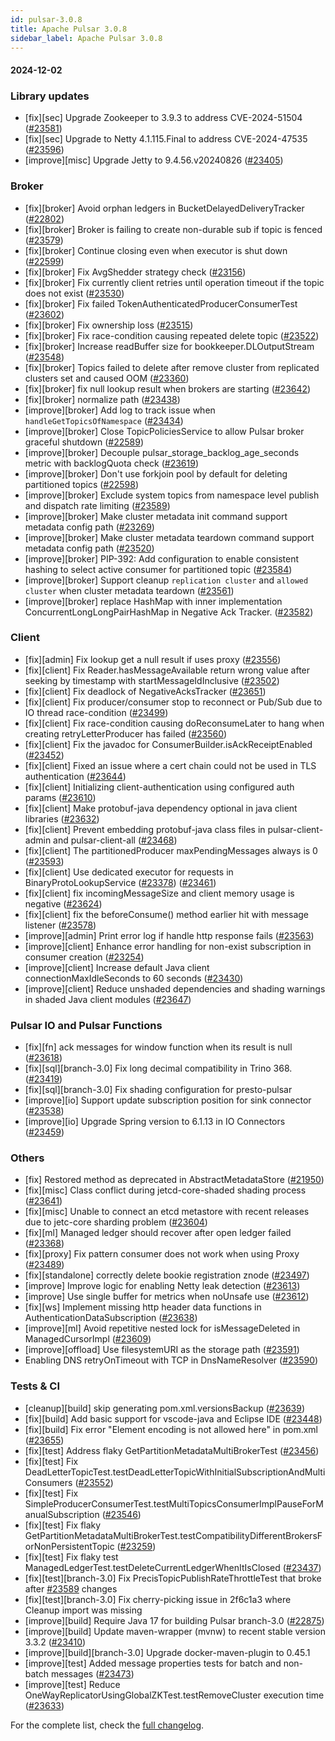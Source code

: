 ```yaml
---
id: pulsar-3.0.8
title: Apache Pulsar 3.0.8
sidebar_label: Apache Pulsar 3.0.8
---
```


#### 2024-12-02

### Library updates

- [fix][sec] Upgrade Zookeeper to 3.9.3 to address CVE-2024-51504 ([#23581](https://github.com/apache/pulsar/pull/23581))
- [fix][sec] Upgrade to Netty 4.1.115.Final to address CVE-2024-47535 ([#23596](https://github.com/apache/pulsar/pull/23596))
- [improve][misc] Upgrade Jetty to 9.4.56.v20240826 ([#23405](https://github.com/apache/pulsar/pull/23405))

### Broker

- [fix][broker] Avoid orphan ledgers in BucketDelayedDeliveryTracker ([#22802](https://github.com/apache/pulsar/pull/22802))
- [fix][broker] Broker is failing to create non-durable sub if topic is fenced ([#23579](https://github.com/apache/pulsar/pull/23579))
- [fix][broker] Continue closing even when executor is shut down ([#22599](https://github.com/apache/pulsar/pull/22599))
- [fix][broker] Fix AvgShedder strategy check ([#23156](https://github.com/apache/pulsar/pull/23156))
- [fix][broker] Fix currently client retries until operation timeout if the topic does not exist ([#23530](https://github.com/apache/pulsar/pull/23530))
- [fix][broker] Fix failed TokenAuthenticatedProducerConsumerTest ([#23602](https://github.com/apache/pulsar/pull/23602))
- [fix][broker] Fix ownership loss ([#23515](https://github.com/apache/pulsar/pull/23515))
- [fix][broker] Fix race-condition causing repeated delete topic ([#23522](https://github.com/apache/pulsar/pull/23522))
- [fix][broker] Increase readBuffer size for bookkeeper.DLOutputStream ([#23548](https://github.com/apache/pulsar/pull/23548))
- [fix][broker] Topics failed to delete after remove cluster from replicated clusters set and caused OOM ([#23360](https://github.com/apache/pulsar/pull/23360))
- [fix][broker] fix null lookup result when brokers are starting ([#23642](https://github.com/apache/pulsar/pull/23642))
- [fix][broker] normalize path ([#23438](https://github.com/apache/pulsar/pull/23438))
- [improve][broker] Add log to track issue when `handleGetTopicsOfNamespace` ([#23434](https://github.com/apache/pulsar/pull/23434))
- [improve][broker] Close TopicPoliciesService to allow Pulsar broker graceful shutdown ([#22589](https://github.com/apache/pulsar/pull/22589))
- [improve][broker] Decouple pulsar_storage_backlog_age_seconds metric with backlogQuota check ([#23619](https://github.com/apache/pulsar/pull/23619))
- [improve][broker] Don't use forkjoin pool by default for deleting partitioned topics ([#22598](https://github.com/apache/pulsar/pull/22598))
- [improve][broker] Exclude system topics from namespace level publish and dispatch rate limiting ([#23589](https://github.com/apache/pulsar/pull/23589))
- [improve][broker] Make cluster metadata init command support metadata config path ([#23269](https://github.com/apache/pulsar/pull/23269))
- [improve][broker] Make cluster metadata teardown command support metadata config path ([#23520](https://github.com/apache/pulsar/pull/23520))
- [improve][broker] PIP-392: Add configuration to enable consistent hashing to select active consumer for partitioned topic ([#23584](https://github.com/apache/pulsar/pull/23584))
- [improve][broker] Support cleanup `replication cluster` and `allowed cluster` when cluster metadata teardown ([#23561](https://github.com/apache/pulsar/pull/23561))
- [improve][broker] replace HashMap with inner implementation ConcurrentLongLongPairHashMap in Negative Ack Tracker. ([#23582](https://github.com/apache/pulsar/pull/23582))

### Client

- [fix][admin] Fix lookup get a null result if uses proxy ([#23556](https://github.com/apache/pulsar/pull/23556))
- [fix][client] Fix Reader.hasMessageAvailable return wrong value after seeking by timestamp with startMessageIdInclusive ([#23502](https://github.com/apache/pulsar/pull/23502))
- [fix][client] Fix deadlock of NegativeAcksTracker ([#23651](https://github.com/apache/pulsar/pull/23651))
- [fix][client] Fix producer/consumer stop to reconnect or Pub/Sub due to IO thread race-condition  ([#23499](https://github.com/apache/pulsar/pull/23499))
- [fix][client] Fix race-condition causing doReconsumeLater to hang when creating retryLetterProducer has failed ([#23560](https://github.com/apache/pulsar/pull/23560))
- [fix][client] Fix the javadoc for ConsumerBuilder.isAckReceiptEnabled ([#23452](https://github.com/apache/pulsar/pull/23452))
- [fix][client] Fixed an issue where a cert chain could not be used in TLS authentication ([#23644](https://github.com/apache/pulsar/pull/23644))
- [fix][client] Initializing client-authentication using configured auth params ([#23610](https://github.com/apache/pulsar/pull/23610))
- [fix][client] Make protobuf-java dependency optional in java client libraries ([#23632](https://github.com/apache/pulsar/pull/23632))
- [fix][client] Prevent embedding protobuf-java class files in pulsar-client-admin and pulsar-client-all ([#23468](https://github.com/apache/pulsar/pull/23468))
- [fix][client] The partitionedProducer maxPendingMessages always is 0 ([#23593](https://github.com/apache/pulsar/pull/23593))
- [fix][client] Use dedicated executor for requests in BinaryProtoLookupService ([#23378](https://github.com/apache/pulsar/pull/23378)) ([#23461](https://github.com/apache/pulsar/pull/23461))
- [fix][client] fix incomingMessageSize and client memory usage is negative ([#23624](https://github.com/apache/pulsar/pull/23624))
- [fix][client] fix the beforeConsume() method earlier hit with message listener ([#23578](https://github.com/apache/pulsar/pull/23578))
- [improve][admin] Print error log if handle http response fails ([#23563](https://github.com/apache/pulsar/pull/23563))
- [improve][client] Enhance error handling for non-exist subscription in consumer creation ([#23254](https://github.com/apache/pulsar/pull/23254))
- [improve][client] Increase default Java client connectionMaxIdleSeconds to 60 seconds ([#23430](https://github.com/apache/pulsar/pull/23430))
- [improve][client] Reduce unshaded dependencies and shading warnings in shaded Java client modules ([#23647](https://github.com/apache/pulsar/pull/23647))

### Pulsar IO and Pulsar Functions

- [fix][fn] ack messages for window function when its result is null ([#23618](https://github.com/apache/pulsar/pull/23618))
- [fix][sql][branch-3.0] Fix long decimal compatibility in Trino 368. ([#23419](https://github.com/apache/pulsar/pull/23419))
- [fix][sql][branch-3.0] Fix shading configuration for presto-pulsar
- [improve][io] Support update subscription position for sink connector ([#23538](https://github.com/apache/pulsar/pull/23538))
- [improve][io] Upgrade Spring version to 6.1.13 in IO Connectors ([#23459](https://github.com/apache/pulsar/pull/23459))

### Others

- [fix] Restored method as deprecated in AbstractMetadataStore ([#21950](https://github.com/apache/pulsar/pull/21950))
- [fix][misc] Class conflict during jetcd-core-shaded shading process ([#23641](https://github.com/apache/pulsar/pull/23641))
- [fix][misc] Unable to connect an etcd metastore with recent releases due to jetc-core sharding problem ([#23604](https://github.com/apache/pulsar/pull/23604))
- [fix][ml] Managed ledger should recover after open ledger failed ([#23368](https://github.com/apache/pulsar/pull/23368))
- [fix][proxy] Fix pattern consumer does not work when using Proxy ([#23489](https://github.com/apache/pulsar/pull/23489))
- [fix][standalone] correctly delete bookie registration znode ([#23497](https://github.com/apache/pulsar/pull/23497))
- [improve] Improve logic for enabling Netty leak detection ([#23613](https://github.com/apache/pulsar/pull/23613))
- [improve] Use single buffer for metrics when noUnsafe use ([#23612](https://github.com/apache/pulsar/pull/23612))
- [fix][ws] Implement missing http header data functions in AuthenticationDataSubscription ([#23638](https://github.com/apache/pulsar/pull/23638))
- [improve][ml] Avoid repetitive nested lock for isMessageDeleted in ManagedCursorImpl ([#23609](https://github.com/apache/pulsar/pull/23609))
- [improve][offload] Use filesystemURI as the storage path ([#23591](https://github.com/apache/pulsar/pull/23591))
- Enabling DNS retryOnTimeout with TCP in DnsNameResolver ([#23590](https://github.com/apache/pulsar/pull/23590))

### Tests & CI

- [cleanup][build] skip generating pom.xml.versionsBackup ([#23639](https://github.com/apache/pulsar/pull/23639))
- [fix][build] Add basic support for vscode-java and Eclipse IDE ([#23448](https://github.com/apache/pulsar/pull/23448))
- [fix][build] Fix error "Element encoding is not allowed here" in pom.xml ([#23655](https://github.com/apache/pulsar/pull/23655))
- [fix][test] Address flaky GetPartitionMetadataMultiBrokerTest ([#23456](https://github.com/apache/pulsar/pull/23456))
- [fix][test] Fix DeadLetterTopicTest.testDeadLetterTopicWithInitialSubscriptionAndMultiConsumers ([#23552](https://github.com/apache/pulsar/pull/23552))
- [fix][test] Fix SimpleProducerConsumerTest.testMultiTopicsConsumerImplPauseForManualSubscription ([#23546](https://github.com/apache/pulsar/pull/23546))
- [fix][test] Fix flaky GetPartitionMetadataMultiBrokerTest.testCompatibilityDifferentBrokersForNonPersistentTopic ([#23259](https://github.com/apache/pulsar/pull/23259))
- [fix][test] Fix flaky test ManagedLedgerTest.testDeleteCurrentLedgerWhenItIsClosed ([#23437](https://github.com/apache/pulsar/pull/23437))
- [fix][test][branch-3.0] Fix PrecisTopicPublishRateThrottleTest that broke after [#23589](https://github.com/apache/pulsar/pull/23589) changes
- [fix][test][branch-3.0] Fix cherry-picking issue in 2f6c1a3 where Cleanup import was missing
- [improve][build] Require Java 17 for building Pulsar branch-3.0 ([#22875](https://github.com/apache/pulsar/pull/22875))
- [improve][build] Update maven-wrapper (mvnw) to recent stable version 3.3.2 ([#23410](https://github.com/apache/pulsar/pull/23410))
- [improve][build][branch-3.0] Upgrade docker-maven-plugin to 0.45.1
- [improve][test] Added message properties tests for batch and non-batch messages ([#23473](https://github.com/apache/pulsar/pull/23473))
- [improve][test] Reduce OneWayReplicatorUsingGlobalZKTest.testRemoveCluster execution time ([#23633](https://github.com/apache/pulsar/pull/23633))

For the complete list, check the [full changelog](https://github.com/apache/pulsar/compare/v3.0.7...v3.0.8).